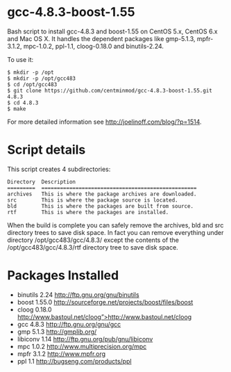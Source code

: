 gcc-4.8.3-boost-1.55
====================

Bash script to install gcc-4.8.3 and boost-1.55 on CentOS 5.x, CentOS 6.x and Mac OS X. It handles the dependent packages like gmp-5.1.3, mpfr-3.1.2, mpc-1.0.2, ppl-1.1, cloog-0.18.0 and binutils-2.24.

To use it:

    $ mkdir -p /opt
    $ mkdir -p /opt/gcc483
    $ cd /opt/gcc483
    $ git clone https://github.com/centminmod/gcc-4.8.3-boost-1.55.git 4.8.3
    $ cd 4.8.3
    $ make

For more detailed information see http://joelinoff.com/blog/?p=1514.

Script details
====================

This script creates 4 subdirectories:

    Directory  Description
    =========  ==================================================
    archives   This is where the package archives are downloaded.
    src        This is where the package source is located.
    bld        This is where the packages are built from source.
    rtf        This is where the packages are installed.

When the build is complete you can safely remove the archives, bld and src directory trees to save disk space. In fact you can remove everything under directory /opt/gcc483/gcc/4.8.3/ except the contents of the /opt/gcc483/gcc/4.8.3/rtf directory tree to save disk space.

Packages Installed
====================

* binutils    2.24    http://ftp.gnu.org/gnu/binutils
* boost       1.55.0  http://sourceforge.net/projects/boost/files/boost
* cloog       0.18.0  http://www.bastoul.net/cloog”>http://www.bastoul.net/cloog
* gcc         4.8.3   http://ftp.gnu.org/gnu/gcc
* gmp         5.1.3   http://gmplib.org/
* libiconv    1.14    http://ftp.gnu.org/pub/gnu/libiconv
* mpc         1.0.2   http://www.multiprecision.org/mpc
* mpfr        3.1.2   http://www.mpfr.org
* ppl         1.1     http://bugseng.com/products/ppl

